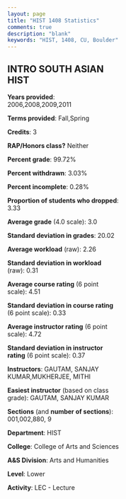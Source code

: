 ```yaml
---
layout: page
title: "HIST 1408 Statistics"
comments: true
description: "blank"
keywords: "HIST, 1408, CU, Boulder"
--- 
```

<head>
<script src="https://ajax.googleapis.com/ajax/libs/jquery/2.1.3/jquery.min.js"></script>
<script src="https://dl.dropboxusercontent.com/s/pc42nxpaw1ea4o9/highcharts.js?dl=0"></script>
<!-- <script src="../assets/js/highcharts.js"></script> -->
<style type="text/css">@font-face {
	font-family: "Bebas Neue";
	src: url(https://www.filehosting.org/file/details/544349/BebasNeue%20Regular.otf) format("opentype");
	}
	h1.Bebas { 
		font-family: "Bebas Neue", Verdana, Tahoma;
	}
</style>
</head>
<body>
	<div id="container" style="float: right; width: 45%; height: 88%; margin-left: 2.5%; margin-right: 2.5%;"></div>
	<script language="JavaScript">
		$(document).ready(function() {
		var chart = {type: 'column'};
		var title = {text: 'Grade Distribution'};
		var xAxis = {categories: ['A','B','C','D','F'],crosshair: true};
		var yAxis = {min: 0,title: {text: 'Percentage'}};
		var tooltip = {headerFormat: '<center><b><span style="font-size:20px">{point.key}</span></b></center>',
		               pointFormat: '<td style="padding:0"><b>{point.y:.1f}%</b></td>',
		               footerFormat: '</table>',shared: true,useHTML: true};
		var plotOptions = {column: {pointPadding: 0.0,borderWidth: 0}};  
		var credits = {enabled: false};var series= [{name: 'Percent',data: [19.67,62.31,14.26,1.35,2.4,]}];
		var json = {};
		json.chart = chart;
		json.title = title;
		json.tooltip = tooltip;
		json.xAxis = xAxis;
		json.yAxis = yAxis;  
		json.series = series;
		json.plotOptions = plotOptions;  
		json.credits = credits;
		$('#container').highcharts(json);
	});
	</script>
</body>
			   
## INTRO SOUTH ASIAN HIST

**Years provided**: 2006,2008,2009,2011

**Terms provided**: Fall,Spring

**Credits**: 3

**RAP/Honors class?** Neither

**Percent grade**: 99.72%

**Percent withdrawn**: 3.03%

**Percent incomplete**: 0.28%

**Proportion of students who dropped**: 3.33

**Average grade** (4.0 scale): 3.0

**Standard deviation in grades**: 20.02

**Average workload** (raw): 2.26

**Standard deviation in workload** (raw): 0.31

**Average course rating** (6 point scale): 4.51

**Standard deviation in course rating** (6 point scale): 0.33

**Average instructor rating** (6 point scale): 4.72

**Standard deviation in instructor rating** (6 point scale): 0.37

**Instructors**: GAUTAM, SANJAY KUMAR,MUKHERJEE, MITHI

**Easiest instructor** (based on class grade): GAUTAM, SANJAY KUMAR

**Sections** (and **number of sections**): 001,002,880, 9

**Department**: HIST

**College**: College of Arts and Sciences

**A&S Division**: Arts and Humanities

**Level**: Lower

**Activity**: LEC - Lecture